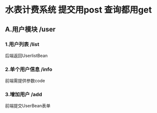 # 水表计费系统 提交用post 查询都用get

## A.用户模块 /user

### 1.用户列表 /list
后端返回UserlistBean
### 2.单个用户信息 /info
前端需提供参数code
### 3.增加用户 /add
前端提交UserBean表单

